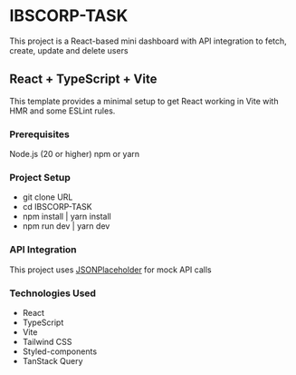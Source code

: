 # IBSCORP-TASK
This project is a React-based mini dashboard with API integration to fetch, create, update and delete users 

## React + TypeScript + Vite
This template provides a minimal setup to get React working in Vite with HMR and some ESLint rules.

### Prerequisites
Node.js (20 or higher)
npm or yarn

### Project Setup
- git clone URL
- cd IBSCORP-TASK
- npm install | yarn install
- npm run dev | yarn dev

### API Integration
This project uses [JSONPlaceholder](https://jsonplaceholder.typicode.com/) for mock API calls

### Technologies Used
- React
- TypeScript
- Vite
- Tailwind CSS
- Styled-components
- TanStack Query

